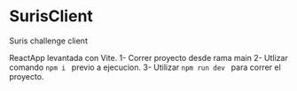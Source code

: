 # SurisClient
Suris challenge client

ReactApp levantada con Vite.
1- Correr proyecto desde rama main
2- Utlizar comando ```npm i ``` previo a ejecucion.
3- Utilizar ```npm run dev ```  para correr el proyecto.
